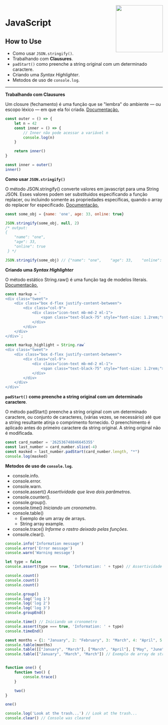 <img src="https://i.ibb.co/M6nBBb0/mascote.png" align="right" width="150">

# JavaScript

## How to Use

- Como usar `JSON.stringify()`.
- Trabalhando com **Clausures**.
- `padStart()` como preenche a string original com um determinado caractere.
- Criando uma _Syntax Highlighter_.
- Metodos de uso de `console.log`.

---

**Trabalhando com Clausures**

Um closure (fechamento) é uma função que se "lembra" do ambiente — ou escopo léxico — em que ela foi criada.
[Documentação.](https://developer.mozilla.org/pt-BR/docs/Web/JavaScript/Closures)

````Javascript
const outer = () => {
    let n = 42
    const inner = () => {
        // Inner não pode acessar a variável n
        console.log(n)
    }

    return inner()
}

const inner = outer()
inner()
````

**Como usar `JSON.stringify()`**

O método JSON.stringify() converte valores em javascript para uma String JSON. Esses valores podem ser substituidos
especificando a função replacer, ou incluindo somente as propriedades específicas, quando o array do replacer for
especificado. [Documentação.](https://developer.mozilla.org/pt-BR/docs/Web/JavaScript/Reference/Global_Objects/JSON/stringify)

````Javascript
const some_obj = {name: 'one', age: 33, online: true}

JSON.stringify(some_obj, null, 2)
/* output:
{
    "name": "one",
    "age": 33,
    "online": true
 } */

JSON.stringify(some_obj) // {"name": "one",    "age": 33,    "online": true }
````

**Criando uma _Syntax Highlighter_**

O método estático String.raw() é uma função tag de modelos literais.
[Documentação.](https://developer.mozilla.org/pt-BR/docs/Web/JavaScript/Reference/Global_Objects/String/raw)

````Javascript
const markup = `
<div class="tweet">
    <div class="box d-flex justify-content-between">
        <div class="col-9">
            <div class="icon-text mb-md-2 ml-1">
                <span class="text-black-75" style="font-size: 1.2rem;"> Title</span><br />
            </div>
        </div>
    </div>
</div>`;

const markup_highlight = String.raw`
<div class="tweet">
    <div class="box d-flex justify-content-between">
        <div class="col-9">
            <div class="icon-text mb-md-2 ml-1">
                <span class="text-black-75" style="font-size: 1.2rem;"> Title</span><br />
            </div>
        </div>
    </div>
</div>`
````

**`padStart()` como preenche a string original com um determinado caractere**.

O método padStart() preenche a string original com um determinado caractere, ou conjunto de caracteres,
(várias vezes, se necessário) até que a string resultante atinja o comprimento fornecido. O preenchimento
é aplicado antes do primeiro caractere da string original. A string original não é modificada.

````Javascript
const card_number = '262536748846645355'
const last_number = card_number.slice(-4)
const masked = last_number.padStart(card_number.length, "*")
console.log(masked)
````

**Metodos de uso de `console.log`.**

- console.info.
- console.error.
- console.warn.
- console.assert() _Assertividade que leva dois parâmetros_.
- console.counter().
- console.group().
- console.time() _Iniciando um cronometro_.
- console.table()
    - Exemplo de um array de arrays.
    - String array example.
- console.trace() _Informe o rastro deixado pelas funções_.
- console.clear().

````Javascript
console.info('Information message')
console.error('Error message')
console.warn('Warning message')

let type = false
console.assert(type === true, 'Information: ' + type) // Assertividade que leva dois parâmetros

console.count()
console.count()
console.count()

console.group()
console.log('log 1')
console.log('log 2')
console.log('log 3')
console.groupEnd()

console.time() // Iniciando um cronometro
console.assert(type === true, 'Information: ' + type)
console.timeEnd()

const months = {1: "January", 2: "February", 3: "March", 4: "April", 5: "May", 6: "June", 7: "July"}
console.table(months)
console.table([["January", "March"], ["March", "April"], ["May", "June"]]) // Exemplo de um array de arrays
console.table(["January", "March", "March"]) // Exemplo de array de strings


function one() {
    function two() {
        console.trace()
    }

    two()
}

one()

console.log('Look at the trash...') // Look at the trash...
console.clear() // Console was cleared
````